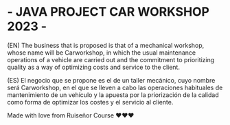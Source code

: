 # - JAVA PROJECT CAR WORKSHOP 2023 -
(EN) The business that is proposed is that of a mechanical workshop, whose name will be Carworkshop, in which the usual maintenance operations of a vehicle are carried out and the commitment to prioritizing quality as a way of optimizing costs and service to the client.

(ES) El negocio que se propone es el de un taller mecánico, cuyo nombre será
Carworkshop, en el que se lleven a cabo las operaciones habituales de
mantenimiento de un vehículo y la apuesta por la priorización de la calidad como forma de optimizar los costes
y el servicio al cliente.

Made with love from Ruiseñor Course :heart::heart::heart: